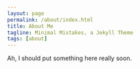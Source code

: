 ```yaml
---
layout: page
permalink: /about/index.html
title: About Me
tagline: Minimal Mistakes, a Jekyll Theme
tags: [about]
---
```


Ah, I should put something here really soon.